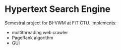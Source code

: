 # Hypertext Search Engine

Semestral project for BI-VWM at FIT CTU.
Implements:
- multithreading web crawler
- PageRank algorithm
- GUI